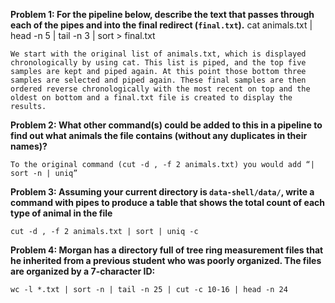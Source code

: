 

__Problem 1: For the pipeline below, describe the text that passes through each of the pipes and into the final redirect (`final.txt`).__      cat animals.txt | head -n 5 | tail -n 3 | sort > final.txt

``
We start with the original list of animals.txt, which is displayed chronologically by using cat. This list is piped, and the top five samples are kept and piped again. At this point those bottom three samples are selected and piped again. These final samples are then ordered reverse chronologically with the most recent on top and the oldest on bottom and a final.txt file is created to display the results.
``

__Problem 2: What other command(s) could be added to this in a pipeline to find out what animals the file contains (without any duplicates in their names)?__

``
To the original command (cut -d , -f 2 animals.txt) you would add “| sort -n | uniq”
``

__Problem 3: Assuming your current directory is `data-shell/data/`, write a command with pipes to produce a table that shows the total count of each type of animal in the file__

``
cut -d , -f 2 animals.txt | sort | uniq -c
``

__Problem 4: Morgan has a directory full of tree ring measurement files that he inherited from a previous student who was poorly organized. The files are organized by a 7-character ID:__

``
wc -l *.txt | sort -n | tail -n 25 | cut -c 10-16 | head -n 24
``
